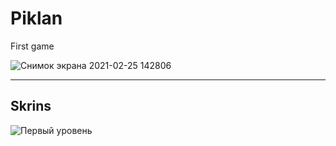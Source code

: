 # Piklan
First game

![Снимок экрана 2021-02-25 142806](https://user-images.githubusercontent.com/55539313/109147174-c383b600-7775-11eb-9092-629e6ea264fb.png)

----

## Skrins

![Первый уровень](https://user-images.githubusercontent.com/55539313/109147839-8a981100-7776-11eb-93b6-6727025ba3c5.gif)
